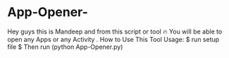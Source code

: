 # App-Opener-
Hey guys this is Mandeep and from this script or tool 🔥 You will be able to open any Apps or any Activity .
How to Use This Tool 
Usage:
$ run setup file 
$ Then run (python App-Opener.py)



